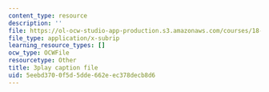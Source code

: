 ```yaml
---
content_type: resource
description: ''
file: https://ol-ocw-studio-app-production.s3.amazonaws.com/courses/18-01sc-single-variable-calculus-fall-2010/5eebd3700f5d5dde662eec378decb8d6_1RLctDS2hUQ.srt
file_type: application/x-subrip
learning_resource_types: []
ocw_type: OCWFile
resourcetype: Other
title: 3play caption file
uid: 5eebd370-0f5d-5dde-662e-ec378decb8d6
---
```

